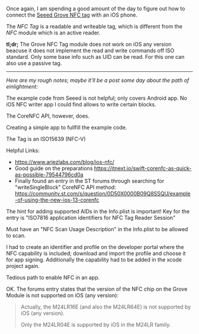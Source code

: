 Once again, I am spending a good amount of the day to figure out how to connect the [Seeed Grove NFC tag](https://wiki.seeedstudio.com/Grove_NFC_Tag/) with an iOS phone.

The *NFC Tag* is a readable and writeable tag, which is different from the *NFC* module which is an active reader.

**tl;dr;** The Grove NFC Tag module does not work on iOS any version beacuse it does not implement the read and write commands off ISO standard. Only some base info such as UID can be read. For this one can also use a passive tag. 

---

*Here are my rough notes; maybe it'll be a post some day about the path of einlightment:*

The example code from Seeed is not helpful; only covers Android app.
No iOS NFC writer app I could find allows to write certain blocks.

The CoreNFC API, however, does.

Creating a simple app to fullfill the example code.

The Tag is an ISO15639 (NFC-V)

Helpful Links:

- https://www.ariezlabs.com/blog/ios-nfc/
- Good guide on the preparations https://itnext.io/swift-corenfc-as-quick-as-possible-79544796cd0a
- Finally found an entry in the ST forums through searching for "writeSingleBlock" CoreNFC API method: https://community.st.com/s/question/0D50X0000B09Q8SSQU/example-of-using-the-new-ios-13-corenfc

The hint for adding supported AIDs in the Info.plist is important!
Key for the entry is "ISO7816 application identifiers for NFC Tag Reader Session"

Must have an "NFC Scan Usage Description" in the Info.plist to be allowed to scan.

I had to create an identifier and profile on the developer portal where the NFC capability is included; download and import the profile and choose it for app signing. Additionally the capability had to be added in the xcode project again.

Tedious path to enable NFC in an app.

OK. The forums entry states that the version of the NFC chip on the Grove Module is not supported on iOS (any version):

> Actually, the M24LR16E (and also the M24LR64E) is not supported by iOS (any version).
> 
> Only the M24LR04E is supported by iOS in the M24LR family.

